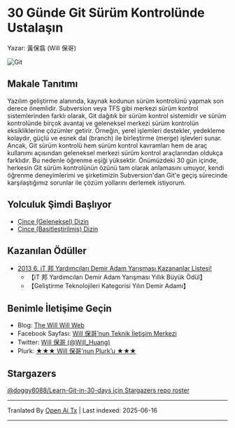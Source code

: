 # 30 Günde Git Sürüm Kontrolünde Ustalaşın

Yazar: 黃保翕 (Will 保哥)

![Git](https://raw.githubusercontent.com/doggy8088/Learn-Git-in-30-days/master/zh-tw/figures/README/01.png)

## Makale Tanıtımı

Yazılım geliştirme alanında, kaynak kodunun sürüm kontrolünü yapmak son derece önemlidir. Subversion veya TFS gibi merkezi sürüm kontrol sistemlerinden farklı olarak, Git dağıtık bir sürüm kontrol sistemidir ve sürüm kontrolünde birçok avantaj ve geleneksel merkezi sürüm kontrolün eksikliklerine çözümler getirir. Örneğin, yerel işlemleri destekler, yedekleme kolaydır, güçlü ve esnek dal (branch) ile birleştirme (merge) işlevleri sunar. Ancak, Git sürüm kontrolü hem sürüm kontrol kavramları hem de araç kullanımı açısından geleneksel merkezi sürüm kontrol araçlarından oldukça farklıdır. Bu nedenle öğrenme eşiği yüksektir. Önümüzdeki 30 gün içinde, herkesin Git sürüm kontrolünün özünü tam olarak anlamasını umuyor, kendi öğrenme deneyimlerimi ve şirketimizin Subversion'dan Git'e geçiş sürecinde karşılaştığımız sorunlar ile çözüm yollarını derlemek istiyorum.

## Yolculuk Şimdi Başlıyor

* [Çince (Geleneksel) Dizin](https://raw.githubusercontent.com/doggy8088/Learn-Git-in-30-days/master/zh-tw/README.md)
* [Çince (Basitleştirilmiş) Dizin](https://raw.githubusercontent.com/doggy8088/Learn-Git-in-30-days/master/zh-cn/README.md)

## Kazanılan Ödüller

* [2013 6. iT 邦 Yardımcıları Demir Adam Yarışması Kazananlar Listesi!](https://ithelp.ithome.com.tw/articles/10142953)
  * 【iT 邦 Yardımcıları Demir Adam Yarışması Yıllık Büyük Ödül】
  * 【Geliştirme Teknolojileri Kategorisi Yılın Demir Adamı】

## Benimle İletişime Geçin

* Blog: [The Will Will Web](https://blog.miniasp.com/)
* Facebook Sayfası: [Will 保哥’nun Teknik İletişim Merkezi](https://www.facebook.com/will.fans)
* Twitter: [Will 保哥 (@Will_Huang)](https://twitter.com/Will_Huang)
* Plurk: [★★★ Will 保哥’nun Plurk’u ★★★](https://www.plurk.com/willh/invite)

## Stargazers

[@doggy8088/Learn-Git-in-30-days için Stargazers repo roster](https://reporoster.com/stars/doggy8088/Learn-Git-in-30-days)


---

Tranlated By [Open Ai Tx](https://github.com/OpenAiTx/OpenAiTx) | Last indexed: 2025-06-16

---